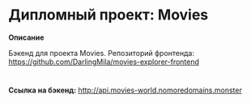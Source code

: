 # Дипломный проект: Movies

**Описание**

Бэкенд для проекта Movies. Репозиторий фронтенда: https://github.com/DarlingMila/movies-explorer-frontend
#
**Ссылка на бэкенд:** http://api.movies-world.nomoredomains.monster

